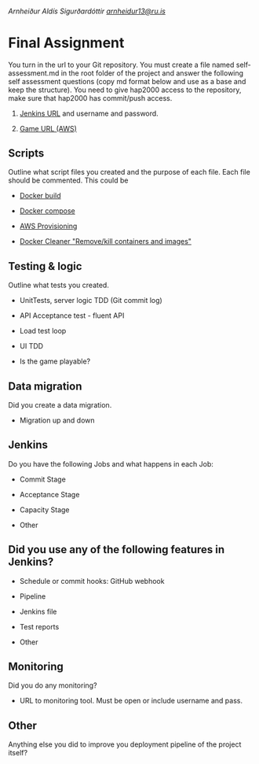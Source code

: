 ###### Arnheiður Aldís Sigurðardóttir <arnheidur13@ru.is>

# Final Assignment

You turn in the url to your Git repository. You must create a file named self-assessment.md in the root folder of the project and answer the following self assessment questions (copy md format below and use as a base and keep the structure). You need to give hap2000 access to the repository, make sure that hap2000 has commit/push access.

1. [Jenkins URL](http://82.221.49.117:8080) and username and password.

2. [Game URL (AWS)](http://ec2-35-162-181-184.us-west-2.compute.amazonaws.com/)

## Scripts

Outline what script files you created and the purpose of each file. Each file should be commented. This could be

* [Docker build](http://github.com/arnheidur13/reference-tictactoe/blob/master/buildDocker.sh)

* [Docker compose](http://github.com/arnheidur13/reference-tictactoe/blob/master/docker-compose.yml)

* [AWS Provisioning](http://github.com/arnheidur13/reference-tictactoe/blob/master/deployment.sh)

* [Docker Cleaner "Remove/kill containers and images"](http://github.com/arnheidur13/reference-tictactoe/blob/master/dockerCleaner.sh)

## Testing & logic

Outline what tests you created.

* UnitTests, server logic TDD (Git commit log)

* API Acceptance test - fluent API

* Load test loop

* UI TDD

* Is the game playable?

## Data migration

Did you create a data migration.

* Migration up and down

## Jenkins

Do you have the following Jobs and what happens in each Job:

* Commit Stage

* Acceptance Stage

* Capacity Stage

* Other

## Did you use any of the following features in Jenkins?

* Schedule or commit hooks: GitHub webhook

* Pipeline

* Jenkins file

* Test reports

* Other

## Monitoring

Did you do any monitoring?

* URL to monitoring tool. Must be open or include username and pass.

## Other

Anything else you did to improve you deployment pipeline of the project itself?

